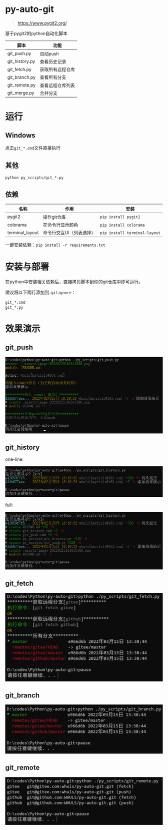 # py-auto-git

> https://www.pygit2.org/

基于pygit2的python自动化脚本

|脚本|功能|
|---|---|
|git_push.py|自动push|
|git_history.py|查看历史记录|
|git_fetch.py|获取所有远程仓库|
|git_branch.py|查看所有分支|
|git_remote.py|查看远程仓库列表|
|git_merge.py|合并分支|

# 运行

## Windows

点击`git_*.cmd`文件直接执行

## 其他

```shell
python py_scripts/git_*.py
```

## 依赖

|名称|作用|安装|
|---|----|----|
|pygit2|操作git仓库|`pip install pygit2`|
|colorama|在命令行显示颜色|`pip install colorama`|
|terminal_layout|命令行交互UI（列表选择）|`pip install terminal-layout`|

一键安装依赖：`pip install -r requirements.txt`

# 安装与部署

在python中安装相关依赖后，直接拷贝脚本到你的git仓库中即可运行。

建议将以下两行添加到`.gitignore`：

```properties
git_*.cmd
git_*.py
```

# 效果演示

## git_push

![image-20220225181943487](imgs/image-20220225181943487.png)

## git_history

one-line:

![image-20220225182131096](imgs/image-20220225182131096.png)

full:

![image-20220225182022576](imgs/image-20220225181815386.png)

## git_fetch

![image-20220427221817476](imgs/image-20220427221817476.png)

## git_branch

![image-20220427221504032](imgs/image-20220427221504032.png)

## git_remote

![image-20220427221615566](imgs/image-20220427221615566.png)

